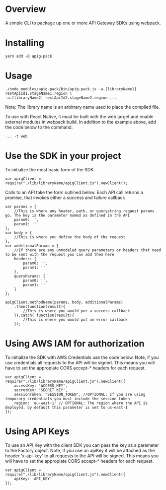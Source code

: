 # Overview
A simple CLI to package up one or more API Gateway SDKs using webpack.

# Installing
```
yarn add -D apig-pack
```

# Usage
```
./node_modules/apig-pack/bin/apig-pack.js -a.[libraryName1] restApiId1.stageName1.region \
-a.[libraryName2] restApiId2.stageName2.region ...
```
Note: The library name is an arbitrary name used to place the compiled file.

To use with React Native, it must be built with the web target and enable external modules
in webpack build. In addition to the example above, add the code below to the command:

```
... -t web
```

# Use the SDK in your project

To initialize the most basic form of the SDK:

```
var apigClient = require("./lib/libraryName/apigClient.js").newClient();
```

Calls to an API take the form outlined below. Each API call returns a promise, that invokes either a success and failure callback

```
var params = {
    //This is where any header, path, or querystring request params go. The key is the parameter named as defined in the API
    param0: '',
    param1: ''
};
var body = {
    //This is where you define the body of the request
};
var additionalParams = {
    //If there are any unmodeled query parameters or headers that need to be sent with the request you can add them here
    headers: {
        param0: '',
        param1: ''
    },
    queryParams: {
        param0: '',
        param1: ''
    }
};

apigClient.methodName(params, body, additionalParams)
    .then(function(result){
        //This is where you would put a success callback
    }).catch( function(result){
        //This is where you would put an error callback
    });
```

# Using AWS IAM for authorization
To initialize the SDK with AWS Credentials use the code below. Note, if you use credentials all requests to the API will be signed. This means you will have to set the appropiate CORS accept-* headers for each request.

```
var apigClient = require("./lib/libraryName/apigClient.js").newClient({
    accessKey: 'ACCESS_KEY',
    secretKey: 'SECRET_KEY',
    sessionToken: 'SESSION_TOKEN', //OPTIONAL: If you are using temporary credentials you must include the session token
    region: 'eu-west-1' // OPTIONAL: The region where the API is deployed, by default this parameter is set to us-east-1
});
```

# Using API Keys
To use an API Key with the client SDK you can pass the key as a parameter to the Factory object. Note, if you use an apiKey it will be attached as the header 'x-api-key' to all requests to the API will be signed. This means you will have to set the appropiate CORS accept-* headers for each request.

```
var apigClient = require("./lib/libraryName/apigClient.js").newClient({
    apiKey: 'API_KEY'
});
```



